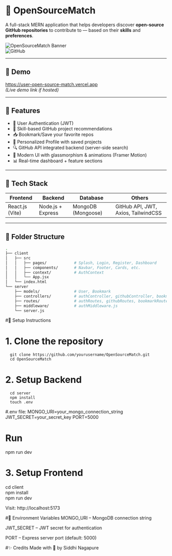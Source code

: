 # 🚀 OpenSourceMatch

A full-stack MERN application that helps developers discover **open-source GitHub repositories** to contribute to — based on their **skills** and **preferences**.

![OpenSourceMatch Banner](https://img.shields.io/badge/MERN-Fullstack-blueviolet?style=for-the-badge)  
![GitHub](https://img.shields.io/github/license/yourusername/opensourcematch?style=flat-square)

---

## 📸 Demo

https://user-open-source-match.vercel.app  
_(Live demo link if hosted)_  

---

## 🌟 Features

- 🔐 User Authentication (JWT)
- 🧠 Skill-based GitHub project recommendations
- 📥 Bookmark/Save your favorite repos
- 🙋 Personalized Profile with saved projects
- 🔍 GitHub API integrated backend (server-side search)
- 🌈 Modern UI with glassmorphism & animations (Framer Motion)
- 📊 Real-time dashboard + feature sections

---

## 🔧 Tech Stack

| Frontend | Backend | Database | Others |
|----------|---------|----------|--------|
| React.js (Vite) | Node.js + Express | MongoDB (Mongoose) | GitHub API, JWT, Axios, TailwindCSS |

---

## 📂 Folder Structure

```bash
.
├── client
│   ├── src
│   │   ├── pages/            # Splash, Login, Register, Dashboard
│   │   ├── components/       # Navbar, Footer, Cards, etc.
│   │   ├── context/          # AuthContext
│   │   └── App.jsx
│   └── index.html
└── server
    ├── models/               # User, Bookmark
    ├── controllers/          # authController, githubController, bookmarkController
    ├── routes/               # authRoutes, githubRoutes, bookmarkRoutes
    ├── middleware/           # authMiddleware.js
    └── server.js

```

#🚀 Setup Instructions
  # 1. Clone the repository
      git clone https://github.com/yourusername/OpenSourceMatch.git
      cd OpenSourceMatch
  # 2. Setup Backend
      cd server
      npm install
      touch .env
#.env file:
MONGO_URI=your_mongo_connection_string
JWT_SECRET=your_secret_key
PORT=5000
# Run
npm run dev

# 3. Setup Frontend

cd client<br>
npm install<br>
npm run dev<br>

Visit: http://localhost:5173

#🔐 Environment Variables
MONGO_URI – MongoDB connection string<br>

JWT_SECRET – JWT secret for authentication<br>

PORT – Express server port (default: 5000)<br>


#✨ Credits
Made with 💖 by Siddhi Nagapure
